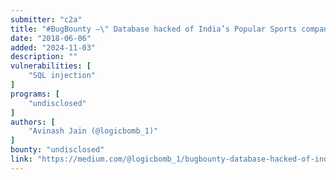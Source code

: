 ```yaml
---
submitter: "c2a"
title: "#BugBounty —\" Database hacked of India’s Popular Sports company\"-Bypassing Host Header to SQL injection to dumping Database — An unusual case of SQL injection."
date: "2018-06-06"
added: "2024-11-03"
description: ""
vulnerabilities: [
    "SQL injection"
]
programs: [
    "undisclosed"
]
authors: [
    "Avinash Jain (@logicbomb_1)"
]
bounty: "undisclosed"
link: "https://medium.com/@logicbomb_1/bugbounty-database-hacked-of-indias-popular-sports-company-bypassing-host-header-to-sql-7b9af997c610"
---
```




